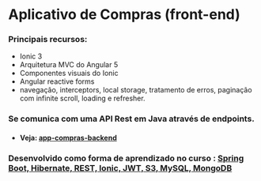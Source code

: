 # Aplicativo de Compras (front-end)

### Principais recursos: 
* Ionic 3
* Arquitetura MVC do Angular 5
* Componentes visuais do Ionic
* Angular reactive forms
* navegação, interceptors, local storage, tratamento de erros, paginação com infinite scroll, loading e refresher.

### Se comunica com uma API Rest em Java através de endpoints.

* #### Veja: [app-compras-backend](https://github.com/LucasGooes/app-compras-backend)

### Desenvolvido como forma de aprendizado no curso : [Spring Boot, Hibernate, REST, Ionic, JWT, S3, MySQL, MongoDB](https://www.udemy.com/course/spring-boot-ionic/)